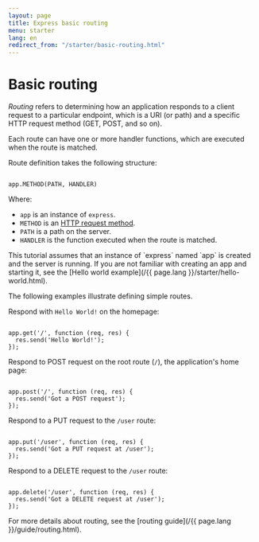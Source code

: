 ```yaml
---
layout: page
title: Express basic routing
menu: starter
lang: en
redirect_from: "/starter/basic-routing.html"
---
```

<!---
 Copyright (c) 2016 StrongLoop, IBM, and Express Contributors
 License: MIT
-->

# Basic routing

_Routing_ refers to determining how an application responds to a client request to a particular endpoint, which is a URI (or path) and a specific HTTP request method (GET, POST, and so on).

Each route can have one or more handler functions, which are executed when the route is matched.

Route definition takes the following structure:
<pre><code class="language-javascript" translate="no">
app.METHOD(PATH, HANDLER)
</code></pre>

Where:

- `app` is an instance of `express`.
- `METHOD` is an [HTTP request method](http://en.wikipedia.org/wiki/Hypertext_Transfer_Protocol).
- `PATH` is a path on the server.
- `HANDLER` is the function executed when the route is matched.

<div class="doc-box doc-notice" markdown="1">
This tutorial assumes that an instance of `express` named `app` is created and the server is running. If you are not familiar with creating an app and starting it, see the [Hello world example](/{{ page.lang }}/starter/hello-world.html).
</div>

The following examples illustrate defining simple routes.

Respond with `Hello World!` on the homepage:

<pre><code class="language-javascript" translate="no">
app.get('/', function (req, res) {
  res.send('Hello World!');
});
</code></pre>

Respond to POST request on the root route (`/`), the application's home page:

<pre><code class="language-javascript" translate="no">
app.post('/', function (req, res) {
  res.send('Got a POST request');
});
</code></pre>

Respond to a PUT request to the `/user` route:

<pre><code class="language-javascript" translate="no">
app.put('/user', function (req, res) {
  res.send('Got a PUT request at /user');
});
</code></pre>

Respond to a DELETE request to the `/user` route:

<pre><code class="language-javascript" translate="no">
app.delete('/user', function (req, res) {
  res.send('Got a DELETE request at /user');
});
</code></pre>

For more details about routing, see the [routing guide](/{{ page.lang }}/guide/routing.html).

